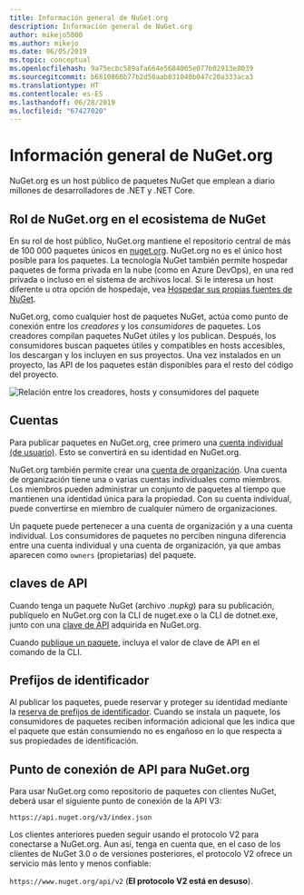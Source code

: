 ```yaml
---
title: Información general de NuGet.org
description: Información general de NuGet.org
author: mikejo5000
ms.author: mikejo
ms.date: 06/05/2019
ms.topic: conceptual
ms.openlocfilehash: 9a75ecbc589afa664e5684005e077b02913e8039
ms.sourcegitcommit: b6810860b77b2d50aab031040b047c20a333aca3
ms.translationtype: HT
ms.contentlocale: es-ES
ms.lasthandoff: 06/28/2019
ms.locfileid: "67427020"
---
```

# <a name="overview-of-nugetorg"></a>Información general de NuGet.org

NuGet.org es un host público de paquetes NuGet que emplean a diario millones de desarrolladores de .NET y .NET Core.

## <a name="role-of-nugetorg-in-the-nuget-ecosystem"></a>Rol de NuGet.org en el ecosistema de NuGet

En su rol de host público, NuGet.org mantiene el repositorio central de más de 100 000 paquetes únicos en [nuget.org](https://www.nuget.org). NuGet.org no es el único host posible para los paquetes. La tecnología NuGet también permite hospedar paquetes de forma privada en la nube (como en Azure DevOps), en una red privada o incluso en el sistema de archivos local. Si le interesa un host diferente u otra opción de hospedaje, vea [Hospedar sus propias fuentes de NuGet](../hosting-packages/overview.md).

NuGet.org, como cualquier host de paquetes NuGet, actúa como punto de conexión entre los *creadores* y los *consumidores* de paquetes. Los creadores compilan paquetes NuGet útiles y los publican. Después, los consumidores buscan paquetes útiles y compatibles en hosts accesibles, los descargan y los incluyen en sus proyectos. Una vez instalados en un proyecto, las API de los paquetes están disponibles para el resto del código del proyecto.

![Relación entre los creadores, hosts y consumidores del paquete](media/nuget-roles.png)

## <a name="accounts"></a>Cuentas

Para publicar paquetes en NuGet.org, cree primero una [cuenta individual (de usuario)](individual-accounts.md). Esto se convertirá en su identidad en NuGet.org.

NuGet.org también permite crear una [cuenta de organización](organizations-on-nuget-org.md). Una cuenta de organización tiene una o varias cuentas individuales como miembros. Los miembros pueden administrar un conjunto de paquetes al tiempo que mantienen una identidad única para la propiedad. Con su cuenta individual, puede convertirse en miembro de cualquier número de organizaciones.

Un paquete puede pertenecer a una cuenta de organización y a una cuenta individual. Los consumidores de paquetes no perciben ninguna diferencia entre una cuenta individual y una cuenta de organización, ya que ambas aparecen como `owners` (propietarias) del paquete.

## <a name="api-keys"></a>claves de API

Cuando tenga un paquete NuGet (archivo *.nupkg*) para su publicación, publíquelo en NuGet.org con la CLI de nuget.exe o la CLI de dotnet.exe, junto con una [clave de API](scoped-api-keys.md) adquirida en NuGet.org.

Cuando [publique un paquete](../create-packages/creating-a-package.md), incluya el valor de clave de API en el comando de la CLI.

## <a name="id-prefixes"></a>Prefijos de identificador

Al publicar los paquetes, puede reservar y proteger su identidad mediante la [reserva de prefijos de identificador](id-prefix-reservation.md). Cuando se instala un paquete, los consumidores de paquetes reciben información adicional que les indica que el paquete que están consumiendo no es engañoso en lo que respecta a sus propiedades de identificación.

## <a name="api-endpoint-for-nugetorg"></a>Punto de conexión de API para NuGet.org

Para usar NuGet.org como repositorio de paquetes con clientes NuGet, deberá usar el siguiente punto de conexión de la API V3: 

`https://api.nuget.org/v3/index.json`

Los clientes anteriores pueden seguir usando el protocolo V2 para conectarse a NuGet.org. Aun así, tenga en cuenta que, en el caso de los clientes de NuGet 3.0 o de versiones posteriores, el protocolo V2 ofrece un servicio más lento y menos confiable:

`https://www.nuget.org/api/v2` (**El protocolo V2 está en desuso**).
